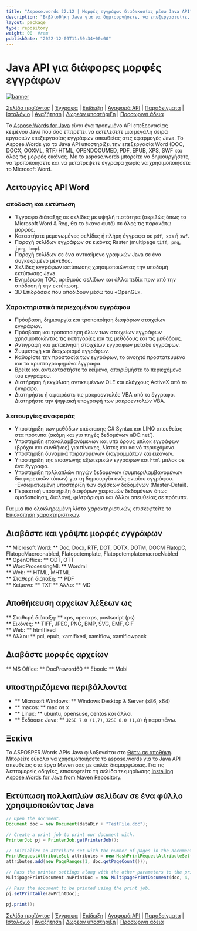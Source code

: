 ```yaml
---
title: "Aspose.words 22.12 | Μορφές εγγράφων διαδικασίας μέσω Java API" 
description: "Βιβλιοθήκη Java για να δημιουργήσετε, να επεξεργαστείτε, να μετατρέψετε, & Προβολή εγγράφων Word & OpenOffice. Εργαστείτε με κείμενο, εικόνες, φόρμες, πίνακες, προσαρμοσμένο XML, Smartart, OLE, VBA και πολλά άλλα." 
layout: package
type: repository
weight: 00	#rem
publishDate: "2022-12-09T11:50:34+00:00"
---
```


# Java API για διάφορες μορφές εγγράφων
[![banner](../aspose_words-for-java-banner.png)](./)

[Σελίδα προϊόντος](https://products.aspose.com/words/java) | [Έγγραφα](https://docs.aspose.com/words/java/) | [Επίδειξη](https://products.aspose.app/words/family) | [Αναφορά API](https://apireference.aspose.com/words/java) | [Παραδείγματα](https://github.com/aspose-words/Aspose.Words-for-Java/tree/master/Παραδείγματα) | [Ιστολόγιο](https://blog.aspose.com/category/words/) | [Αναζήτηση](https://search.aspose.com/) | [Δωρεάν υποστήριξη](https://forum.aspose.com/c/words) | [Προσωρινή άδεια](https://purchase.aspose.com/temporary-license)

Το [Aspose.Words for Java](https://products.aspose.com/words/java) είναι ένα προηγμένο API επεξεργασίας κειμένου Java που σας επιτρέπει να εκτελέσετε μια μεγάλη σειρά εργασιών επεξεργασίας εγγράφων απευθείας στις εφαρμογές Java. Το Aspose.Words για το Java API υποστηρίζει την επεξεργασία Word (DOC, DOCX, OOXML, RTF) HTML, OPENDOCUMED, PDF, EPUB, XPS, SWF και όλες τις μορφές εικόνας. Με το aspose.words μπορείτε να δημιουργήσετε, να τροποποιήσετε και να μετατρέψετε έγγραφα χωρίς να χρησιμοποιήσετε το Microsoft Word.

## Λειτουργίες API Word

### απόδοση και εκτύπωση
- Έγγραφο διάταξης σε σελίδες με υψηλή πιστότητα (ακριβώς όπως το Microsoft Word & Reg, θα το έκανε αυτό) σε όλες τις παρακάτω μορφές.
- Καταστήστε μεμονωμένες σελίδες ή πλήρη έγγραφα σε `pdf`,` xps` ή `swf`.
- Παροχή σελίδων εγγράφων σε εικόνες Raster (multipage `tiff`,` png`, `jpeg`,` bmp`).
- Παροχή σελίδων σε ένα αντικείμενο γραφικών Java σε ένα συγκεκριμένο μέγεθος.
- Σελίδες εγγράφων εκτύπωσης χρησιμοποιώντας την υποδομή εκτύπωσης Java.
- Ενημέρωση TOC, αριθμούς σελίδων και άλλα πεδία πριν από την απόδοση ή την εκτύπωση.
- 3D Επιδράσεις που αποδίδουν μέσω του «OpenGL».

### Χαρακτηριστικά περιεχομένου εγγράφου
- Πρόσβαση, δημιουργία και τροποποίηση διαφόρων στοιχείων εγγράφων.
- Πρόσβαση και τροποποίηση όλων των στοιχείων εγγράφων χρησιμοποιώντας τις κατηγορίες και τις μεθόδους και τις μεθόδους.
- Αντιγραφή και μετακίνηση στοιχείων εγγράφων μεταξύ εγγράφων.
- Συμμετοχή και διαχωρισμό εγγράφων.
- Καθορίστε την προστασία των εγγράφων, το ανοιχτό προστατευμένο και τα κρυπτογραφημένα έγγραφα.
- Βρείτε και αντικαταστήστε το κείμενο, απαριθμήστε το περιεχόμενο του εγγράφου.
- Διατήρηση ή εκχύλιση αντικειμένων OLE και ελέγχους ActiveX από το έγγραφο.
- Διατηρήστε ή αφαιρέστε τις μακροεντολές VBA από το έγγραφο. Διατηρήστε την ψηφιακή υπογραφή των μακροεντολών VBA.

### λειτουργίες αναφοράς
- Υποστήριξη των μεθόδων επέκτασης C# Syntax και LINQ απευθείας στα πρότυπα (ακόμη και για πηγές δεδομένων aDO.net`).
- Υποστήριξη επαναλαμβανόμενων και υπό όρους μπλοκ εγγράφων (βρόχοι και συνθήκες) για πίνακες, λίστες και κοινό περιεχόμενο.
- Υποστήριξη δυναμικά παραγόμενων διαγραμμάτων και εικόνων.
- Υποστήριξη της εισαγωγής εξωτερικών εγγράφων και `html` μπλοκ σε ένα έγγραφο.
- Υποστήριξη πολλαπλών πηγών δεδομένων (συμπεριλαμβανομένων διαφορετικών τύπων) για τη δημιουργία ενός ενιαίου εγγράφου.
-Ενσωματωμένη υποστήριξη των σχέσεων δεδομένων (Master-Detail).
- Περιεκτική υποστήριξη διαφόρων χειρισμών δεδομένων όπως ομαδοποίηση, διαλογή, φιλτράρισμα και άλλοι απευθείας σε πρότυπα.

Για μια πιο ολοκληρωμένη λίστα χαρακτηριστικών, επισκεφτείτε το [Επισκόπηση χαρακτηριστικών](https://docs.aspose.com/words/java/feature-overview/).

## Διαβάστε και γράψτε μορφές εγγράφων
** Microsoft Word: ** Doc, Docx, RTF, DOT, DOTX, DOTM, DOCM FlatopC, FlatopcMacroenabled, Flatopctemplate, FlatopctemplatemacroeNabled \
** OpenOffice: ** ODT, OTT \
** WordProcessingMl: ** Wordml \
** Web: ** HTML, MHTML \
** Σταθερή διάταξη: ** PDF \
** Κείμενο: ** TXT
** Άλλο: ** MD

## Αποθήκευση αρχείων λέξεων ως
** Σταθερή διάταξη: ** xps, openxps, postscript (ps) \
** Εικόνες: ** TIFF, JPEG, PNG, BMP, SVG, EMF, GIF \
** Web: ** htmlfixed \
** Άλλοι: ** pcl, epub, xamlfixed, xamlflow, xamlflowpack

## Διαβάστε μορφές αρχείων
** MS Office: ** DocPreword60
** Ebook: ** Mobi

## υποστηριζόμενα περιβάλλοντα
- ** Microsoft Windows: ** Windows Desktop & Server (x86, x64)
- ** macos: ** mac os x
- ** Linux: ** ubuntu, opensuse, centos και άλλοι
- ** Εκδόσεις Java: ** `J2SE 7.0 (1,7)`, `J2SE 8.0 (1,8)` ή παραπάνω.

## Ξεκίνα

Το ASPOSPER.Words APIs Java φιλοξενείται στο [Θέτω σε αποθήκη](https://releases.aspose.com/words/java/). Μπορείτε εύκολα να χρησιμοποιήσετε το aspose.words για το Java API απευθείας στα έργα Maven σας με απλές διαμορφώσεις. Για τις λεπτομερείς οδηγίες, επισκεφτείτε τη σελίδα τεκμηρίωσης [Installing Aspose.Words for Java from Maven Repository](https://docs.aspose.com/words/java/installation/).

## Εκτύπωση πολλαπλών σελίδων σε ένα φύλλο χρησιμοποιώντας Java

```java
// Open the document.
Document doc = new Document(dataDir + "TestFile.doc");

// Create a print job to print our document with.
PrinterJob pj = PrinterJob.getPrinterJob();

// Initialize an attribute set with the number of pages in the document.
PrintRequestAttributeSet attributes = new HashPrintRequestAttributeSet();
attributes.add(new PageRanges(1, doc.getPageCount()));

// Pass the printer settings along with the other parameters to the print document.
MultipagePrintDocument awPrintDoc = new MultipagePrintDocument(doc, 4, true, attributes);

// Pass the document to be printed using the print job.
pj.setPrintable(awPrintDoc);

pj.print();
```

[Σελίδα προϊόντος](https://products.aspose.com/words/java) | [Έγγραφα](https://docs.aspose.com/words/java/) | [Επίδειξη](https://products.aspose.app/words/family) | [Αναφορά API](https://apireference.aspose.com/words/java) | [Παραδείγματα](https://github.com/aspose-words/Aspose.Words-for-Java/tree/master/Παραδείγματα) | [Ιστολόγιο](https://blog.aspose.com/category/words/) | [Αναζήτηση](https://search.aspose.com/) | [Δωρεάν υποστήριξη](https://forum.aspose.com/c/words) | [Προσωρινή άδεια](https://purchase.aspose.com/temporary-license)
